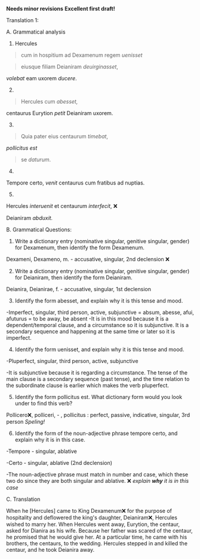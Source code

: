 **Needs minor revisions**
**Excellent first draft!**

Translation 1: 


A. Grammatical analysis 


1. Hercules

>cum in hospitium ad Dexamenum regem *uenisset*

>eiusque filiam Deianiram *deuirginasset*, 

*volebat* eam uxorem *ducere*. 

2. 
>Hercules cum *abesset,*

centaurus Eurytion *petit* Deianiram uxorem. 

3. 
>Quia pater eius centaurum *timebat*,

*pollicitus est*

>se *daturum*. 

4. 
Tempore certo, *venit* centaurus cum fratibus ad nuptias. 

5. 
Hercules *interuenit* et centaurum *interfecit*, ❌

Deianiram *abduxit.* 


B. Grammatical Questions:


1. Write a dictionary entry (nominative singular, genitive singular, gender) for Dexamenum, then identify the form Dexamenum.

Dexameni, Dexameno, m. - accusative, singular, 2nd declension ❌


2. Write a dictionary entry (nominative singular, genitive singular, gender) for Deianiram, then identify the form Deianiram.

Deianira, Deianirae, f. - accusative, singular, 1st declension

3. Identify the form abesset, and explain why it is this tense and mood.

-Imperfect, singular, third person, active, subjunctive = absum, abesse, afui, afuturus = to be away, be absent 
-It is in this mood because it is a dependent/temporal clause, and a circumstance so it is subjunctive. It is a secondary sequence and happening at the same time or later so it is imperfect. 

4. Identify the form uenisset, and explain why it is this tense and mood.

-Pluperfect, singular, third person, active, subjunctive 

-It is subjunctive because it is regarding a circumstance. The tense of the main clause is a secondary sequence (past tense), and the time relation to the subordinate clause is earlier which makes the verb pluperfect. 


5. Identify the form pollicitus est. What dictionary form would you look under to find this verb?

Pollicero❌, polliceri, - , pollicitus : perfect, passive, indicative, singular, 3rd person   *Speling!*


6. Identify the form of the noun-adjective phrase tempore certo, and explain why it is in this case.

-Tempore - singular, ablative 

-Certo - singular, ablative (2nd declension)

-The noun-adjective phrase must match in number and case, which these two do since they are both singular and ablative. ❌ *explain **why** it is in this case*


C. Translation

When he [Hercules] came to King Dexamenum❌ for the purpose of hospitality and deflowered the king's daughter, Deianiram❌, Hercules wished to marry her. When Hercules went away, Eurytion, the centaur, asked for Dianira as his wife. Because her father was scared of the centaur, he promised that he would give her. At a particular time, he came with his brothers, the centaurs, to the wedding. Hercules stepped in and killed the centaur, and he took Deianira away.

